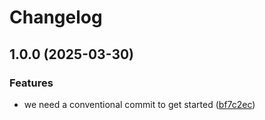 # Changelog

## 1.0.0 (2025-03-30)


### Features

* we need a conventional commit to get started ([bf7c2ec](https://github.com/rvanbaalen/custom-scroll/commit/bf7c2ec1a73571371dd9380921b4d314644e366f))

